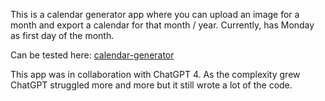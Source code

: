 This is a calendar generator app where you can upload an image for a month and export a calendar for that month / year.
Currently, has Monday as first day of the month. 

Can be tested here: [calendar-generator](https://saaratrix.github.io/calendar-generator/pages/)

This app was in collaboration with ChatGPT 4. As the complexity grew ChatGPT struggled more and more but it still wrote a lot of the code.
